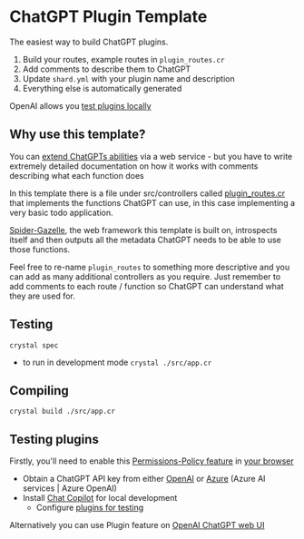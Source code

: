 # ChatGPT Plugin Template

The easiest way to build ChatGPT plugins.

1. Build your routes, example routes in `plugin_routes.cr`
2. Add comments to describe them to ChatGPT
3. Update `shard.yml` with your plugin name and description
4. Everything else is automatically generated

OpenAI allows you [test plugins locally](https://platform.openai.com/docs/plugins/getting-started/running-a-plugin)

## Why use this template?

You can [extend ChatGPTs abilities](https://openai.com/blog/chatgpt-plugins#third-party-plugins) via a web service - but you have to write extremely detailed documentation on how it works with comments describing what each function does

In this template there is a file under src/controllers called [plugin_routes.cr](https://github.com/spider-gazelle/crystal-gpt/blob/main/src/controllers/plugin_routes.cr) that implements the functions ChatGPT can use, in this case implementing a very basic todo application.

[Spider-Gazelle](https://spider-gazelle.net/), the web framework this template is built on, introspects itself and then outputs all the metadata ChatGPT needs to be able to use those functions.

Feel free to re-name `plugin_routes` to something more descriptive and you can add as many additional controllers as you require. Just remember to add comments to each route / function so ChatGPT can understand what they are used for.

## Testing

`crystal spec`

* to run in development mode `crystal ./src/app.cr`

## Compiling

`crystal build ./src/app.cr`

## Testing plugins

Firstly, you'll need to enable this [Permissions-Policy feature](https://developer.mozilla.org/en-US/docs/Web/HTTP/Headers/Permissions-Policy/document-domain) in [your browser](https://caniuse.com/mdn-http_headers_permissions-policy_document-domain)

* Obtain a ChatGPT API key from either [OpenAI](https://platform.openai.com/account/api-keys) or [Azure](https://portal.azure.com/) (Azure AI services | Azure OpenAI)
* Install [Chat Copilot](https://learn.microsoft.com/en-us/semantic-kernel/chat-copilot/getting-started) for local development
  * Configure [plugins for testing](https://learn.microsoft.com/en-us/semantic-kernel/chat-copilot/testing-plugins-with-chat-copilot)

Alternatively you can use Plugin feature on [OpenAI ChatGPT web UI](https://chat.openai.com/?model=gpt-4-plugins)
